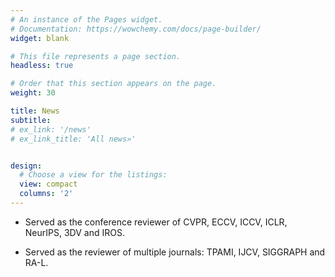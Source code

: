 ```yaml
---
# An instance of the Pages widget.
# Documentation: https://wowchemy.com/docs/page-builder/
widget: blank

# This file represents a page section.
headless: true

# Order that this section appears on the page.
weight: 30

title: News
subtitle:
# ex_link: '/news'  
# ex_link_title: 'All news»'  


design:
  # Choose a view for the listings:
  view: compact
  columns: '2'
---
```


- Served as the conference reviewer of CVPR, ECCV, ICCV, ICLR, NeurIPS, 3DV and IROS.

- Served as the reviewer of multiple journals: TPAMI, IJCV, SIGGRAPH and RA-L.
  
